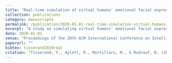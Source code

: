 ```yaml
---
title: "Real-time simulation of virtual humans' emotional facial expressions, harnessing autonomic physiological and musculoskeletal control"
collection: publications
category: manuscripts
permalink: /publication/2020-01-01-real-time-simulation-virtual-humans-emotional-expressions
excerpt: "A study on simulating virtual humans' emotional facial expressions in real time using integrated physiological and musculoskeletal control."
date: 2020-01-01
venue: "Proceedings of the 20th ACM International Conference on Intelligent Virtual Agents"
paperurl: ""
bibtex: tisserand2020real
citation: "Tisserand, Y., Aylett, R., Mortillaro, M., & Rudrauf, D. (2020). \"Real-time simulation of virtual humans' emotional facial expressions, harnessing autonomic physiological and musculoskeletal control.\" In <i>Proceedings of the 20th ACM International Conference on Intelligent Virtual Agents</i>, 1–8."
---
```


